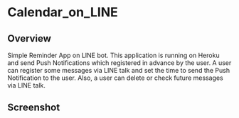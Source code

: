 # Calendar_on_LINE

## Overview
Simple Reminder App on LINE bot. 
This application is running on Heroku and send Push Notifications which registered in advance by the user.
A user can register some messages via LINE talk and set the time to send the Push Notification to the user.
Also, a user can delete or check future messages via LINE talk.

## Screenshot





